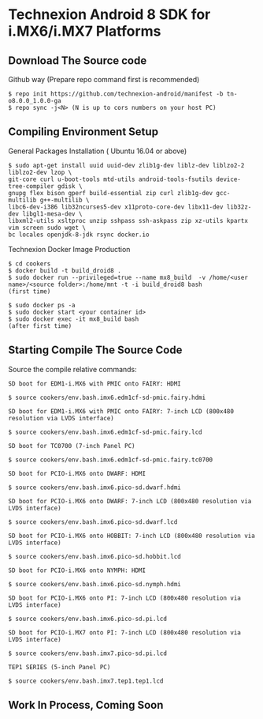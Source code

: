 # Technexion Android 8 SDK for i.MX6/i.MX7 Platforms
## Download The Source code

Github way (Prepare repo command first is recommended)

    $ repo init https://github.com/technexion-android/manifest -b tn-o8.0.0_1.0.0-ga
    $ repo sync -j<N> (N is up to cors numbers on your host PC)

## Compiling Environment Setup

General Packages Installation ( Ubuntu 16.04 or above)

    $ sudo apt-get install uuid uuid-dev zlib1g-dev liblz-dev liblzo2-2 liblzo2-dev lzop \
    git-core curl u-boot-tools mtd-utils android-tools-fsutils device-tree-compiler gdisk \
    gnupg flex bison gperf build-essential zip curl zlib1g-dev gcc-multilib g++-multilib \
    libc6-dev-i386 lib32ncurses5-dev x11proto-core-dev libx11-dev lib32z-dev libgl1-mesa-dev \
    libxml2-utils xsltproc unzip sshpass ssh-askpass zip xz-utils kpartx vim screen sudo wget \
    bc locales openjdk-8-jdk rsync docker.io

Technexion Docker Image Production

    $ cd cookers
    $ docker build -t build_droid8 .
    $ sudo docker run --privileged=true --name mx8_build  -v /home/<user name>/<source folder>:/home/mnt -t -i build_droid8 bash
    (first time)

    $ sudo docker ps -a
    $ sudo docker start <your container id>
    $ sudo docker exec -it mx8_build bash
    (after first time)


## Starting Compile The Source Code
 
Source the compile relative commands:

    SD boot for EDM1-i.MX6 with PMIC onto FAIRY: HDMI

    $ source cookers/env.bash.imx6.edm1cf-sd-pmic.fairy.hdmi

    SD boot for EDM1-i.MX6 with PMIC onto FAIRY: 7-inch LCD (800x480 resolution via LVDS interface)

    $ source cookers/env.bash.imx6.edm1cf-sd-pmic.fairy.lcd

    SD boot for TC0700 (7-inch Panel PC)

    $ source cookers/env.bash.imx6.edm1cf-sd-pmic.fairy.tc0700

    SD boot for PCIO-i.MX6 onto DWARF: HDMI

    $ source cookers/env.bash.imx6.pico-sd.dwarf.hdmi

    SD boot for PCIO-i.MX6 onto DWARF: 7-inch LCD (800x480 resolution via LVDS interface)

    $ source cookers/env.bash.imx6.pico-sd.dwarf.lcd

    SD boot for PCIO-i.MX6 onto HOBBIT: 7-inch LCD (800x480 resolution via LVDS interface)

    $ source cookers/env.bash.imx6.pico-sd.hobbit.lcd

    SD boot for PCIO-i.MX6 onto NYMPH: HDMI

    $ source cookers/env.bash.imx6.pico-sd.nymph.hdmi

    SD boot for PCIO-i.MX6 onto PI: 7-inch LCD (800x480 resolution via LVDS interface)

    $ source cookers/env.bash.imx6.pico-sd.pi.lcd

    SD boot for PCIO-i.MX7 onto PI: 7-inch LCD (800x480 resolution via LVDS interface)

    $ source cookers/env.bash.imx7.pico-sd.pi.lcd

    TEP1 SERIES (5-inch Panel PC)

    $ source cookers/env.bash.imx7.tep1.tep1.lcd


## Work In Process, Coming Soon
